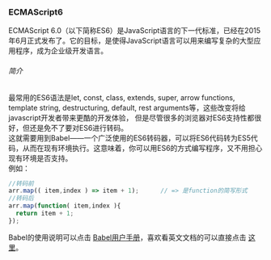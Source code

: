 ### ECMAScript6
  ECMAScript 6.0（以下简称ES6）是JavaScript语言的下一代标准，已经在2015年6月正式发布了。它的目标，是使得JavaScript语言可以用来编写复杂的大型应用程序，成为企业级开发语言。
###### 简介
最常用的ES6语法是let, const, class, extends, super, arrow functions, template string, destructuring, default, rest arguments等，这些改变将给javascript开发者带来更酷的开发体验，
但是尽管很多的浏览器对ES6支持性都很好，但还是免不了要对ES6进行转码。 <br>
这就需要用到Babel——一个广泛使用的ES6转码器，可以将ES6代码转为ES5代码，从而在现有环境执行。这意味着，你可以用ES6的方式编写程序，又不用担心现有环境是否支持。 <br>
例如：
```javascript
//转码前
arr.map(( item,index ) => item + 1);      // => 是function的简写形式 
//转码后
arr.map(function( item,index ){
  return item + 1;
});
```
Babel的使用说明可以点击 [Babel用户手册](https://github.com/thejameskyle/babel-handbook/blob/master/translations/zh-Hans/user-handbook.md)，喜欢看英文文档的可以直接点击 [这里](https://babeljs.io/)。





















